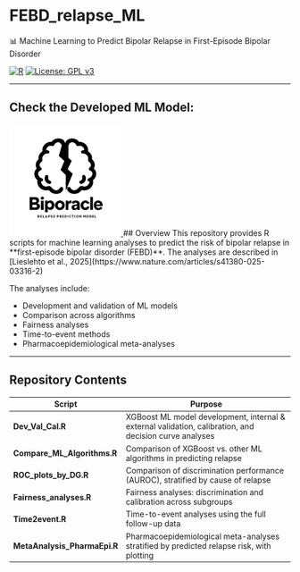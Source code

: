 # FEBD_relapse_ML  
📊 Machine Learning to Predict Bipolar Relapse in First-Episode Bipolar Disorder

[![R](https://img.shields.io/badge/R-4.3+-blue)](https://www.r-project.org/)
[![License: GPL v3](https://img.shields.io/badge/License-GPLv3-blue.svg)](LICENSE)

---

## Check the Developed ML Model:
<a href="https://johannes-lieslehto.shinyapps.io/biporacle/">
  <img src="docs/figures/logo.jpg" alt="BipOracle" width="200"/>
</a>
## Overview
This repository provides R scripts for machine learning analyses to predict the risk of bipolar relapse 
in **first-episode bipolar disorder (FEBD)**. The analyses are described in 
[Lieslehto et al., 2025](https://www.nature.com/articles/s41380-025-03316-2)

The analyses include:
- Development and validation of ML models
- Comparison across algorithms
- Fairness analyses
- Time-to-event methods
- Pharmacoepidemiological meta-analyses

---

## Repository Contents

| Script                      | Purpose |
|------------------------------|---------|
| **Dev_Val_Cal.R**            | XGBoost ML model development, internal & external validation, calibration, and decision curve analyses |
| **Compare_ML_Algorithms.R**  | Comparison of XGBoost vs. other ML algorithms in predicting relapse |
| **ROC_plots_by_DG.R**        | Comparison of discrimination performance (AUROC), stratified by cause of relapse |
| **Fairness_analyses.R**      | Fairness analyses: discrimination and calibration across subgroups |
| **Time2event.R**             | Time-to-event analyses using the full follow-up data |
| **MetaAnalysis_PharmaEpi.R** | Pharmacoepidemiological meta-analyses stratified by predicted relapse risk, with plotting |

